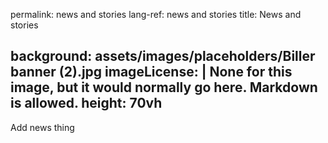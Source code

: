 permalink: news and stories
lang-ref: news and stories
title: News and stories

background: assets/images/placeholders/Biller banner (2).jpg
imageLicense: |
  None for this image, but it would normally go here. Markdown is allowed.
height: 70vh
---

Add news thing
